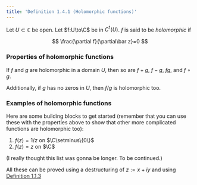 ```yaml
---
title: 'Definition 1.4.1 (Holomorphic functions)'
---
```


Let $U\subset\mathbb C$ be open. Let $f:U\to\C$ be in $C^1(U)$. $f$ is
said to be _holomorphic_ if

$$
\frac{\partial f}{\partial\bar z}=0
$$

### Properties of holomorphic functions

If $f$ and $g$ are holomorphic in a domain $U$, then so are $f+g$,
$f-g$, $fg$, and $f\circ g$.

Additionally, if $g$ has no zeros in $U$, then $f/g$ is holomorphic
too.

### Examples of holomorphic functions

Here are some building blocks to get started (remember that you can
use these with the properties above to show that other more
complicated functions are holomorphic too):

1. $f(z)=1/z$ on $\C\setminus\{0\}$
2. $f(z)=z$ on $\C$

(I really thought this list was gonna be longer. To be continued.)

All these can be proved using a destructuring of $z:=x+iy$ and using
[Definition 1.1.3][1.1.3]

[1.1.3]: #complex-analysis/definition-1.1.3-complex-partials
